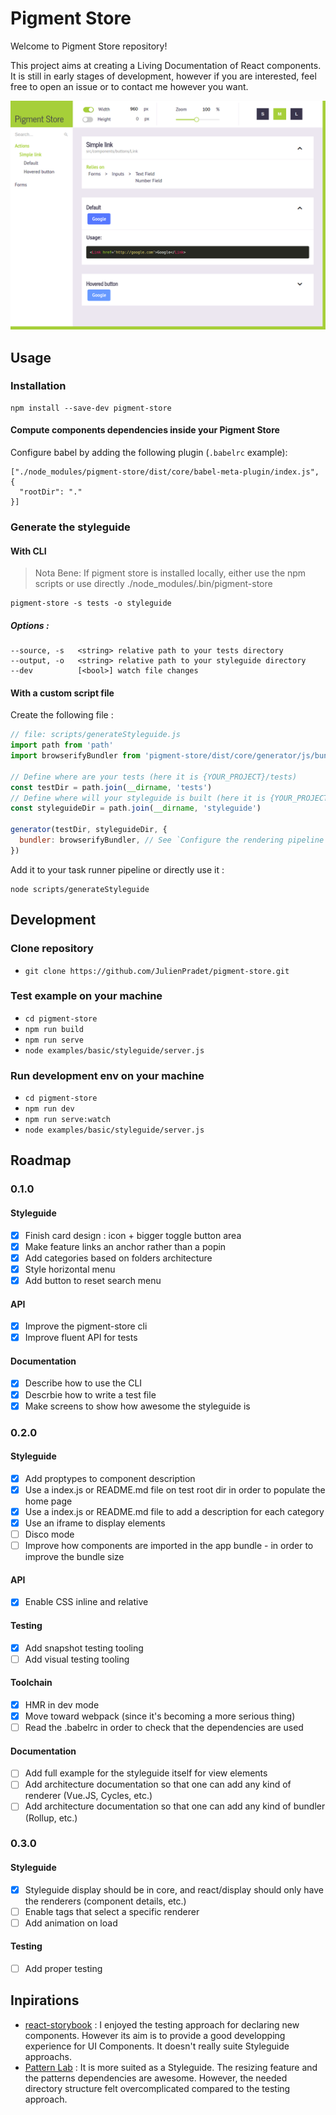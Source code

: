 # Pigment Store

Welcome to Pigment Store repository!

This project aims at creating a Living Documentation of React components. It is still in early stages of development, however if you are interested, feel free to open an issue or to contact me however you want.

![Preview of Pigment Store basic example](https://github.com/JulienPradet/pigment-store/raw/master/doc/images/global-preview.png)

## Usage

### Installation

```
npm install --save-dev pigment-store
```

#### Compute components dependencies inside your Pigment Store

Configure babel by adding the following plugin (`.babelrc` example):
```
["./node_modules/pigment-store/dist/core/babel-meta-plugin/index.js", {
  "rootDir": "."
}]
```

### Generate the styleguide

#### With CLI

> Nota Bene: If pigment store is installed locally, either use the npm scripts or use directly ./node_modules/.bin/pigment-store

```
pigment-store -s tests -o styleguide
```

##### Options :

```
--source, -s   <string> relative path to your tests directory
--output, -o   <string> relative path to your styleguide directory
--dev          [<bool>] watch file changes
```

#### With a custom script file

Create the following file :
```js
// file: scripts/generateStyleguide.js
import path from 'path'
import browserifyBundler from 'pigment-store/dist/core/generator/js/bundler/browserify'

// Define where are your tests (here it is {YOUR_PROJECT}/tests)
const testDir = path.join(__dirname, 'tests')
// Define where will your styleguide is built (here it is {YOUR_PROJECT}/tests)
const styleguideDir = path.join(__dirname, 'styleguide')

generator(testDir, styleguideDir, {
  bundler: browserifyBundler, // See `Configure the rendering pipeline` in `doc/README.md`
})
```

Add it to your task runner pipeline or directly use it :
```
node scripts/generateStyleguide
```

## Development

### Clone repository

* `git clone https://github.com/JulienPradet/pigment-store.git`

### Test example on your machine

* `cd pigment-store`
* `npm run build`
* `npm run serve`
* `node examples/basic/styleguide/server.js`

### Run development env on your machine

* `cd pigment-store`
* `npm run dev`
* `npm run serve:watch`
* `node examples/basic/styleguide/server.js`

## Roadmap

### 0.1.0

#### Styleguide

* [x] Finish card design : icon + bigger toggle button area
* [x] Make feature links an anchor rather than a popin
* [x] Add categories based on folders architecture
* [x] Style horizontal menu
* [x] Add button to reset search menu

#### API

* [x] Improve the pigment-store cli
* [x] Improve fluent API for tests

#### Documentation

* [x] Describe how to use the CLI
* [x] Descrbie how to write a test file
* [x] Make screens to show how awesome the styleguide is

### 0.2.0

#### Styleguide

* [x] Add proptypes to component description
* [x] Use a index.js or README.md file on test root dir in order to populate the home page
* [x] Use a index.js or README.md file to add a description for each category
* [x] Use an iframe to display elements
* [ ] Disco mode
* [ ] Improve how components are imported in the app bundle - in order to improve the bundle size

#### API

* [x] Enable CSS inline and relative

#### Testing

* [x] Add snapshot testing tooling
* [ ] Add visual testing tooling

#### Toolchain

* [x] HMR in dev mode
* [x] Move toward webpack (since it's becoming a more serious thing)
* [ ] Read the .babelrc in order to check that the dependencies are used

#### Documentation

* [ ] Add full example for the styleguide itself for view elements
* [ ] Add architecture documentation so that one can add any kind of renderer (Vue.JS, Cycles, etc.)
* [ ] Add architecture documentation so that one can add any kind of bundler (Rollup, etc.)

### 0.3.0

#### Styleguide

* [x] Styleguide display should be in core, and react/display should only have the renderers (component details, etc.)
* [ ] Enable tags that select a specific renderer
* [ ] Add animation on load

#### Testing

* [ ] Add proper testing

## Inpirations

* [react-storybook](https://github.com/kadirahq/react-storybook) : I enjoyed the testing approach for declaring new components. However its aim is to provide a good developping experience for UI Components. It doesn't really suite Styleguide approachs.
* [Pattern Lab](http://patternlab.io/) : It is more suited as a Styleguide. The resizing feature and the patterns dependencies are awesome. However, the needed directory structure felt overcomplicated compared to the testing approach.
